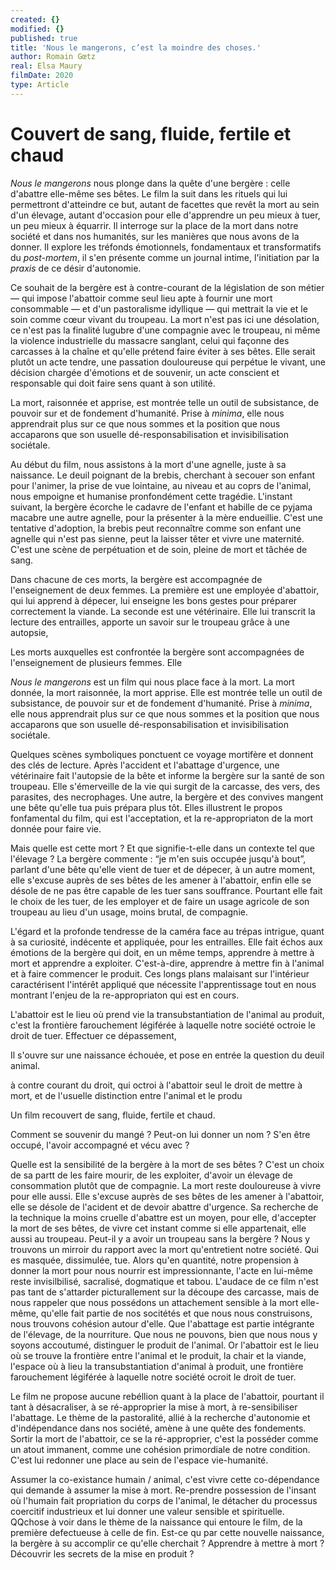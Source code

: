 ```yaml
---
created: {}
modified: {}
published: true
title: 'Nous le mangerons, c’est la moindre des choses.'
author: Romain Gœtz
real: Elsa Maury
filmDate: 2020
type: Article
---
```


# Couvert de sang, fluide, fertile et chaud

*Nous le mangerons* nous plonge dans la quête d'une bergère : celle d'abattre elle-même ses bêtes. Le film la suit dans les rituels qui lui permettront d'atteindre ce but, autant de facettes que revêt la mort au sein d'un élevage, autant d'occasion pour elle d'apprendre un peu mieux à tuer, un peu mieux à équarrir. Il interroge sur la place de la mort dans notre société et dans nos humanités, sur les manières que nous avons de la donner. Il explore les tréfonds émotionnels, fondamentaux et transformatifs du *post-mortem*, il s'en présente comme un journal intime, l'initiation par la *praxis* de ce désir d'autonomie.

Ce souhait de la bergère est à contre-courant de la législation de son métier — qui impose l'abattoir comme seul lieu apte à fournir une mort consommable — et d'un pastoralisme idyllique — qui mettrait la vie et le soin comme cœur vivant du troupeau. La mort n'est pas ici une désolation, ce n'est pas la finalité lugubre d'une compagnie avec le troupeau, ni même la violence industrielle du massacre sanglant, celui qui façonne des carcasses à la chaîne et qu'elle prétend faire éviter à ses bêtes. Elle serait plutôt un acte tendre, une passation douloureuse qui perpétue le vivant, une décision chargée d'émotions et de souvenir, un acte conscient et responsable qui doit faire sens quant à son utilité.

La mort, raisonnée et apprise, est montrée telle un outil de subsistance, de pouvoir sur et de fondement d'humanité. Prise à *minima*, elle nous apprendrait plus sur ce que nous sommes et la position que nous accaparons que son usuelle dé-responsabilisation et invisibilisation sociétale.


Au début du film, nous assistons à la mort d'une agnelle, juste à sa naissance. Le deuil poignant de la brebis, cherchant à secouer son enfant pour l'animer, la prise de vue lointaine, au niveau et au coprs de l'animal, nous empoigne et humanise pronfondément cette tragédie. L'instant suivant, la bergère écorche le cadavre de l'enfant et habille de ce pyjama macabre une autre agnelle, pour la présenter à la mère endueillie. C'est une tentative d'adoption, la brebis peut reconnaître comme son enfant une agnelle qui n'est pas sienne, peut la laisser têter et vivre une maternité. C'est une scène de perpétuation et de soin, pleine de mort et tâchée de sang.


Dans chacune de ces morts, la bergère est accompagnée de l'enseignement de deux femmes. La première est une employée d'abattoir, qui lui apprend à dépecer, lui enseigne les bons gestes pour préparer correctement la viande. La seconde est une vétérinaire. Elle lui transcrit la lecture des entrailles, apporte un savoir sur le troupeau grâce à une autopsie, 


Les morts auxquelles est confrontée la bergère sont accompagnées de l'enseignement de plusieurs femmes. Elle 



*Nous le mangerons* est un film qui nous place face à la mort. La mort donnée, la mort raisonnée, la mort apprise. Elle est montrée telle un outil de subsistance, de pouvoir sur et de fondement d'humanité. Prise à *minima*, elle nous apprendrait plus sur ce que nous sommes et la position que nous accaparons que son usuelle dé-responsabilisation et invisibilisation sociétale. 

Quelques scènes symboliques ponctuent ce voyage mortifère et donnent des clés de lecture. Après l'accident et l'abattage d'urgence, une vétérinaire fait l'autopsie de la bête et informe la bergère sur la santé de son troupeau. Elle s'émerveille de la vie qui surgit de la carcasse, des vers, des parasites, des necrophages. Une autre, la bergère et des convives mangent une bête qu'elle tua puis prépara plus tôt. Elles illustrent le propos fonfamental du film, qui est l'acceptation, et la re-appropriaton de la mort donnée pour faire vie.

Mais quelle est cette mort ? Et que signifie-t-elle dans un contexte tel que l'élevage ? La bergère commente : “je m'en suis occupée jusqu'à bout”, parlant d'une bête qu'elle vient de tuer et de dépecer, à un autre moment, elle s'excuse auprès de ses bêtes de les amener à l'abattoir, enfin elle se désole de ne pas être capable de les tuer sans souffrance. Pourtant elle fait le choix de les tuer, de les employer et de faire un usage agricole de son troupeau au lieu d'un usage, moins brutal, de compagnie.

L'égard et la profonde tendresse de la caméra face au trépas intrigue, quant à sa curiosité, indécente et appliquée, pour les entrailles. Elle fait échos aux émotions de la bergère qui doit, en un même temps, apprendre à mettre à mort et apprendre a exploiter. C'est-à-dire, apprendre à mettre fin à l'animal et à faire commencer le produit. Ces longs plans malaisant sur l'intérieur caractérisent l'intérêt appliqué que nécessite l'apprentissage tout en nous montrant l'enjeu de la re-appropriaton qui est en cours.

L'abattoir est le lieu où prend vie la transubstantiation de l'animal au produit, c'est la frontière farouchement légiférée à laquelle notre société octroie le droit de tuer. Effectuer ce dépassement,  


Il s'ouvre sur une naissance échouée, et pose en entrée la question du deuil animal.

à contre courant du droit, qui octroi à l'abattoir seul le droit de mettre à mort, et de l'usuelle distinction entre l'animal et le produ

Un film recouvert de sang, fluide, fertile et chaud.

Comment se souvenir du mangé ? Peut-on lui donner un nom ? S'en être occupé, l'avoir accompagné et vécu avec ?

Quelle est la sensibilité de la bergère à la mort de ses bêtes ? C'est un choix de sa partt de les faire mourir, de les exploiter, d'avoir un élevage de consommation plutôt que de compagnie. La mort reste douloureuse à vivre pour elle aussi. Elle s'excuse auprès de ses bêtes de les amener à l'abattoir, elle se désole de l'acident et de devoir abattre d'urgence. Sa recherche de la technique la moins cruelle d'abattre est un moyen, pour elle, d'accepter la mort de ses bêtes, de vivre cet instant comme si elle appartenait, elle aussi au troupeau. Peut-il y a avoir un troupeau sans la bergère ?
Nous y trouvons un mirroir du rapport avec la mort qu'entretient notre société. Qui es masquée, dissimulée, tue. Alors qu'en quantité, notre propension à donner la mort pour nous nourrir est impressionnante, l'acte en lui-même reste invisilbilisé, sacralisé, dogmatique et tabou. L'audace de ce film n'est pas tant de s'attarder picturallement sur la découpe des carcasse, mais de nous rappeler que nous possédons un attachement sensible à la mort elle-même, qu'elle fait partie de nos socitétés et que nous nous construisons, nous trouvons cohésion autour d'elle. Que l'abattage est partie intégrante de l'élevage, de la nourriture. Que nous ne pouvons, bien que nous nous y soyons accoutumé, distinguer le produit de l'animal. Or l'abattoir est le lieu où se trouve la frontière entre l'animal et le produit, la chair et la viande, l'espace où à lieu la transubstantiation d'animal à produit, une frontière farouchement légiférée à laquelle notre société ocroit le droit de tuer.

Le film ne propose aucune rebéllion quant à la place de l'abattoir, pourtant il tant à désacraliser, à se ré-approprier la mise à mort, à re-sensibiliser l'abattage.
Le thème de la pastoralité, allié à la recherche d'autonomie et d'indépendance dans nos société, amène à une quête des fondements. Sortir la mort de l'abattoir, ce se la ré-approprier, c'est la posséder comme un atout immanent, comme une cohésion primordiale de notre condition. C'est lui redonner une place au sein de l'espace vie-humanité.

Assumer la co-existance humain / animal, c'est vivre cette co-dépendance qui demande à assumer la mise à mort. Re-prendre possession de l'insant où l'humain fait propriation du corps de l'animal, le détacher du processus coercitif industrieux et lui donner une valeur sensible et spirituelle.
QQchose à voir dans le thème de la naissance qui entoure le film, de la première defectueuse à celle de fin. Est-ce qu par cette nouvelle naissance, la bergère à su accomplir ce qu'elle cherchait ? Apprendre à mettre à mort ? Découvrir les secrets de la mise en produit ?
